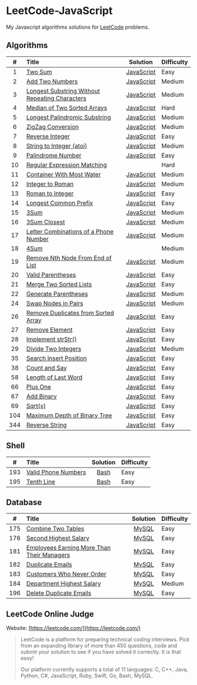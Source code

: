 # LeetCode-JavaScript

My Javascript algorithms solutions for [LeetCode](https://leetcode.com/) problems.



## Algorithms

|   #   |      Title    |  Solution  | Difficulty |
|:-----:|:--------------|:----------:|:-----------|
|  1   | [Two Sum](https://leetcode.com/problems/two-sum)| [JavaScript](./algorithms/1-two-sum.js) | Easy |
|  2   | [Add Two Numbers](https://leetcode.com/problems/add-two-numbers) | [JavaScript](./algorithms/2-add-two-numbers.js) | Medium |
|  3   | [Longest Substring Without Repeating Characters ](https://leetcode.com/problems/longest-substring-without-repeating-characters) | [JavaScript](./algorithms/3-longest-substring-without-repeating-characters.js) | Medium |
|  4   | [Median of Two Sorted Arrays](https://leetcode.com/problems/median-of-two-sorted-arrays) | [JavaScript](./algorithms/4-median-of-two-sorted-arrays.js) | Hard |
|  5   | [Longest Palindromic Substring](https://leetcode.com/problems/longest-palindromic-substring) | [JavaScript](./algorithms/5-longest-palindromic-substring.js) | Medium |
|  6   | [ZigZag Conversion](https://leetcode.com/problems/zigzag-conversion) | [JavaScript](./algorithms/6-zigzag-conversion.js) | Medium |
|  7   | [Reverse Integer](https://leetcode.com/problems/reverse-integer) | [JavaScript](./algorithms/7-reverse-integer.js) | Easy |
|  8   | [String to Integer (atoi)](https://leetcode.com/problems/string-to-integer-atoi) | [JavaScript](./algorithms/8-string-to-integer-atoi.js) | Medium |
|  9   | [Palindrome Number](https://leetcode.com/problems/palindrome-number) | [JavaScript](./algorithms/9-palindrome-number.js) | Easy |
|  10  | [Regular Expression Matching](https://leetcode.com/problems/regular-expression-matching) |  | Hard |
|  11  | [Container With Most Water](https://leetcode.com/problems/container-with-most-water) | [JavaScript](./algorithms/11-container-with-most-water.js) | Medium |
|  12  | [Integer to Roman](https://leetcode.com/problems/integer-to-roman) | [JavaScript](./algorithms/12-integer-to-roman.js) | Medium |
|  13  | [Roman to Integer](https://leetcode.com/problems/roman-to-integer) | [JavaScript](./algorithms/13-roman-to-integer.js) | Easy |
|  14  | [Longest Common Prefix](https://leetcode.com/problems/longest-common-prefix) | [JavaScript](./algorithms/14-longest-common-prefix.js) | Easy |
|  15  | [3Sum](https://leetcode.com/problems/3sum) | [JavaScript](./algorithms/15-3sum.js) | Medium |
|  16  | [3Sum Closest](https://leetcode.com/problems/3sum-closest) | [JavaScript](./algorithms/16-3sum-closest.js) | Medium |
|  17  | [Letter Combinations of a Phone Number](https://leetcode.com/problems/letter-combinations-of-a-phone-number) | [JavaScript](./algorithms/17-letter-combinations-of-a-phone-number.js) | Medium |
|  18  | [4Sum](https://leetcode.com/problems/4sum) | | Medium |
|  19  | [Remove Nth Node From End of List](https://leetcode.com/problems/remove-nth-node-from-end-of-list) | [JavaScript](./algorithms/19-remove-nth-node-from-end-of-list.js) | Medium |
|  20  | [Valid Parentheses](https://leetcode.com/problems/valid-parentheses) | [JavaScript](./algorithms/20-valid-parentheses.js) | Easy |
|  21  | [Merge Two Sorted Lists](https://leetcode.com/problems/merge-two-sorted-lists) | [JavaScript](./algorithms/21-merge-two-sorted-lists.js) | Easy |
|  22  | [Generate Parentheses](https://leetcode.com/problems/generate-parentheses) | [JavaScript](./algorithms/22-generate-parentheses.js) | Medium |
|  24  | [Swap Nodes in Pairs](https://leetcode.com/problems/swap-nodes-in-pairs) | [JavaScript](./algorithms/24-swap-nodes-in-pairs.js) | Medium |
|  26  | [Remove Duplicates from Sorted Array](https://leetcode.com/problems/remove-duplicates-from-sorted-array) | [JavaScript](./algorithms/26-remove-duplicates-from-sorted-array.js) | Easy |
|  27  | [Remove Element](https://leetcode.com/problems/remove-element) | [JavaScript](./algorithms/27-remove-element.js) | Easy |
|  28  | [Implement strStr()](https://leetcode.com/problems/implement-strstr) | [JavaScript](./algorithms/28-implement-strstr.js) | Easy |
|  29  | [Divide Two Integers](https://leetcode.com/problems/divide-two-integers) | [JavaScript](./algorithms/29-divide-two-integers.js) | Medium |
|  35  | [Search Insert Position](https://leetcode.com/problems/search-insert-position) | [JavaScript](./algorithms/35-search-insert-position.js) | Easy |
|  38  | [Count and Say](https://leetcode.com/problems/count-and-say) | [JavaScript](./algorithms/38-count-and-say.js) | Easy |
|  58  | [Length of Last Word](https://leetcode.com/problems/length-of-last-word) | [JavaScript](./algorithms/58-length-of-last-word.js) | Easy |
|  66  | [Plus One](https://leetcode.com/problems/plus-one) | [JavaScript](/algorithms/66-plus-one.js) | Easy |
|  67  | [Add Binary](https://leetcode.com/problems/add-binary) | [JavaScript](/algorithms/67-add-binary.js) | Easy |
|  69  | [Sqrt(x)](https://leetcode.com/problems/sqrtx) | [JavaScript](/algorithms/69-sqrtx.js) | Easy |
|  104 | [Maximum Depth of Binary Tree](https://leetcode.com/problems/maximum-depth-of-binary-tree) | [JavaScript](./algorithms/104-maximum-depth-of-binary-tree.js) | Easy |
|  344 | [Reverse String](https://leetcode.com/problems/reverse-string) | [JavaScript](./algorithms/344-reverse-string.js) | Easy |


## Shell 
|   #   |      Title    |  Solution  | Difficulty |
|:-----:|:--------------|:----------:|:-----------|
|  193  | [Valid Phone Numbers](https://leetcode.com/problems/valid-phone-numbers) | [Bash](./shell/193-valid-phone-numbers.sh) | Easy |
|  195  | [Tenth Line](https://leetcode.com/problems/tenth-line) | [Bash](./shell/195-tenth-line.sh) | Easy |



## Database
|   #   |      Title    |  Solution  | Difficulty |
|:-----:|:--------------|:----------:|:-----------|
|  175  | [Combine Two Tables](https://leetcode.com/problems/combine-two-tables) | [MySQL](./database/175-combine-two-tables.sql) | Easy |
|  176  | [Second Highest Salary](https://leetcode.com/problems/second-highest-salary) | [MySQL](./database/176-second-highest-salary.sql) | Easy |
|  181  | [Employees Earning More Than Their Managers](https://leetcode.com/problems/employees-earning-more-than-their-managers) | [MySQL](./database/181-employees-earning-more-than-their-managers.sql) | Easy |
|  182  | [Duplicate Emails](https://leetcode.com/problems/duplicate-emails) | [MySQL](./database/182-duplicate-emails.sql) | Easy |
|  183  | [Customers Who Never Order](https://leetcode.com/problems/customers-who-never-order) | [MySQL](./database/183-customers-who-never-order.sql) | Easy |
|  184  | [Department Highest Salary](https://leetcode.com/problems/department-highest-salary) | [MySQL](./database/184-department-highest-salary.sql) | Medium |
|  196  | [Delete Duplicate Emails](https://leetcode.com/problems/delete-duplicate-emails) | [MySQL](./database/196-delete-duplicate-emails.sql) | Easy |


## LeetCode Online Judge

Website: [https://leetcode.com/](https://leetcode.com/)
> LeetCode is a platform for preparing technical coding interviews. Pick from an expanding library of more than 450 questions, code and submit your solution to see if you have solved it correctly. It is that easy!
> 
> Our platform currently supports a total of 11 languages: C, C++, Java, Python, C#, JavaScript, Ruby, Swift, Go, Bash, MySQL.

